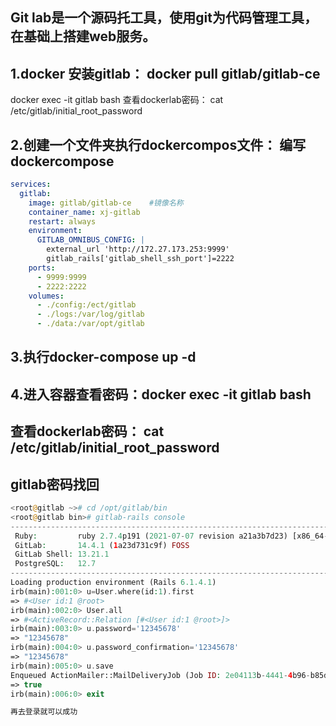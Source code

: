 ## Git lab是一个源码托工具，使用git为代码管理工具，在基础上搭建web服务。

## 1.docker 安装gitlab： docker pull gitlab/gitlab-ce
docker exec -it gitlab bash
查看dockerlab密码： cat /etc/gitlab/initial_root_password

## 2.创建一个文件夹执行dockercompos文件： 编写dockercompose
```yaml
services:
  gitlab:
    image: gitlab/gitlab-ce    #镜像名称
    container_name: xj-gitlab  
    restart: always
    environment:
      GITLAB_OMNIBUS_CONFIG: |
        external_url 'http://172.27.173.253:9999'
        gitlab_rails['gitlab_shell_ssh_port']=2222
    ports:
      - 9999:9999
      - 2222:2222
    volumes:
      - ./config:/ect/gitlab
      - ./logs:/var/log/gitlab
      - ./data:/var/opt/gitlab
  ```
  ## 3.执行docker-compose up -d
  
  ## 4.进入容器查看密码：docker exec -it gitlab bash
## 查看dockerlab密码： cat /etc/gitlab/initial_root_password

## gitlab密码找回
```php
<root@gitlab ~># cd /opt/gitlab/bin
<root@gitlab bin># gitlab-rails console
--------------------------------------------------------------------------------
 Ruby:         ruby 2.7.4p191 (2021-07-07 revision a21a3b7d23) [x86_64-linux]
 GitLab:       14.4.1 (1a23d731c9f) FOSS
 GitLab Shell: 13.21.1
 PostgreSQL:   12.7
--------------------------------------------------------------------------------
Loading production environment (Rails 6.1.4.1)
irb(main):001:0> u=User.where(id:1).first
=> #<User id:1 @root>
irb(main):002:0> User.all
=> #<ActiveRecord::Relation [#<User id:1 @root>]>
irb(main):003:0> u.password='12345678'
=> "12345678"
irb(main):004:0> u.password_confirmation='12345678'
=> "12345678"
irb(main):005:0> u.save
Enqueued ActionMailer::MailDeliveryJob (Job ID: 2e04113b-4441-4b96-b85d-b6d8f4adc582) to Sidekiq(mailers) with arguments: "DeviseMailer", "password_change", "deliver_now", {:args=>[#<GlobalID:0x00007f31cb855aa8 @uri=#<URI::GID gid://gitlab/User/1>>]}
=> true
irb(main):006:0> exit

再去登录就可以成功

```
